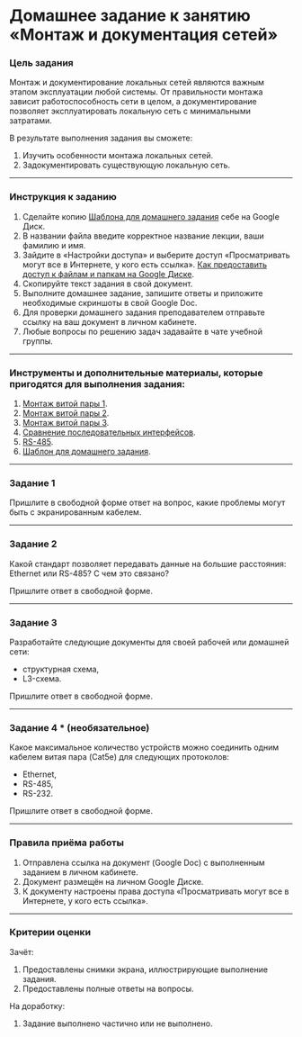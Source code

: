 # Домашнее задание к занятию «Монтаж и документация сетей»

### Цель задания

Монтаж и документирование локальных сетей являются важным этапом эксплуатации любой системы. От правильности монтажа зависит работоспособность сети в целом, а документирование позволяет эксплуатировать локальную сеть с минимальными затратами.

В результате выполнения задания вы сможете:

1. Изучить особенности монтажа локальных сетей.
2. Задокументировать существующую локальную сеть.

------

### Инструкция к заданию

1. Сделайте копию [Шаблона для домашнего задания](https://docs.google.com/document/d/1SQ4dJ2Dzz1zAyd972gHjKdshP9XuWEomAxWFKuLNgXo/edit?usp=sharing) себе на Google Диск.
2. В названии файла введите корректное название лекции, ваши фамилию и имя.
3. Зайдите в «Настройки доступа» и выберите доступ «Просматривать могут все в Интернете, у кого есть ссылка». [Как предоставить доступ к файлам и папкам на Google Диске](https://support.google.com/docs/answer/2494822?hl=ru&co=GENIE.Platform%3DDesktop).
4. Скопируйте текст задания в свой документ.
5. Выполните домашнее задание, запишите ответы и приложите необходимые скриншоты в свой Google Doc.
6. Для проверки домашнего задания преподавателем отправьте ссылку на ваш документ в личном кабинете.
7. Любые вопросы по решению задач задавайте в чате учебной группы.

------

### Инструменты и дополнительные материалы, которые пригодятся для выполнения задания:

1. [Монтаж витой пары 1](https://www.volta.com.ua/blog/kak-sdelat-pravilnyy-montazh-vitoy-pary/).
2. [Монтаж витой пары 2](https://slabo-tochka.by/prokladka-vitoy-pary/).
3. [Монтаж витой пары 3](https://habr.com/ru/post/83364/).
4. [Сравнение последовательных интерфейсов](https://ipc2u.ru/articles/prostye-resheniya/otlichiya-interfeysov-rs-232-rs-422-rs-485/).
5. [RS-485](https://tech-geek.ru/network-command-line-utilities/).
6. [Шаблон для домашнего задания](https://docs.google.com/document/d/1SQ4dJ2Dzz1zAyd972gHjKdshP9XuWEomAxWFKuLNgXo/edit?usp=sharing).

------

### Задание 1

Пришлите в свободной форме ответ на вопрос, какие проблемы могут быть с экранированным кабелем.

------

### Задание 2

Какой стандарт позволяет передавать данные на большие расстояния: Ethernet или RS-485? С чем это связано?

Пришлите ответ в свободной форме.

------

### Задание 3

Разработайте следующие документы для своей рабочей или домашней сети:

- структурная схема,
- L3-схема.

Пришлите ответ в свободной форме.

------

### Задание 4 * (необязательное)

Какое максимальное количество устройств можно соединить одним кабелем витая пара (Cat5e) для следующих протоколов:

- Ethernet,
- RS-485,
- RS-232.


Пришлите ответ в свободной форме.

------

### Правила приёма работы

1. Отправлена ссылка на документ (Google Doc) с выполненным заданием в личном кабинете.
2. Документ размещён на личном Google Диске.
3. К документу настроены права доступа «Просматривать могут все в Интернете, у кого есть ссылка».

------


### Критерии оценки

Зачёт:

1. Предоставлены снимки экрана, иллюстрирующие выполнение задания.
2. Предоставлены полные ответы на вопросы.

На доработку:

1. Задание выполнено частично или не выполнено.
